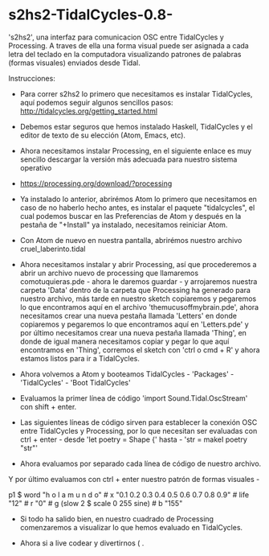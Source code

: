 # s2hs2-TidalCycles-0.8-
's2hs2', una interfaz para comunicacion OSC entre TidalCycles y Processing. A traves de ella una forma visual puede ser asignada a cada letra del teclado en la computadora visualizando patrones de palabras (formas visuales) enviados desde Tidal.

Instrucciones:

- Para correr s2hs2 lo primero que necesitamos 
es instalar TidalCycles, aquí podemos seguir algunos sencillos pasos:
http://tidalcycles.org/getting_started.html

- Debemos estar seguros que hemos instalado Haskell, 
TidalCycles y el editor de texto de su elección (Atom, Emacs, etc).

- Ahora necesitamos instalar Processing,
en el siguiente enlace es muy sencillo descargar
la versión más adecuada para nuestro sistema operativo 
- https://processing.org/download/?processing

- Ya instalado lo anterior, abrirémos Atom 
lo primero que necesitamos en caso de no haberlo hecho antes,
es instalar el paquete "tidalcycles", el cual podemos buscar 
en las Preferencias de Atom y después en la pestaña de "+Install"
ya instalado, necesitamos reiniciar Atom.

- Con Atom de nuevo en nuestra pantalla, abrirémos nuestro archivo cruel_laberinto.tidal 

- Ahora necesitamos instalar y abrir Processing,
así que procederemos a abrir un archivo nuevo de processing
que llamaremos comotuquieras.pde - ahora le daremos guardar - 
y arrojaremos nuestra carpeta 'Data' dentro de la carpeta que 
Processing ha generado para nuestro archivo, más tarde 
en nuestro sketch copiaremos y pegaremos lo que encontramos 
aquí en el archivo 'themucusoffmybrain.pde', ahora necesitamos 
crear una nueva pestaña llamada 'Letters' en donde copiaremos 
y pegaremos lo que encontramos aquí en 'Letters.pde' y 
por último necesitamos crear una nueva pestaña llamada 'Thing',
en donde de igual manera necesitamos copiar y pegar lo que aquí 
encontramos en 'Thing', corremos el sketch con 'ctrl o cmd + R' 
y ahora estamos listos para ir a TidalCycles.

- Ahora volvemos a Atom y booteamos TidalCycles - 'Packages' - 'TidalCycles' - 'Boot TidalCycles'

- Evaluamos la primer línea de código 
'import Sound.Tidal.OscStream' con shift + enter.

- Las siguientes líneas de código sirven para establecer
la conexión OSC entre TidalCycles y Processing, por lo que 
necesitan ser evaluadas con ctrl + enter - desde 'let poetry = Shape {'
hasta - 'str = makeI poetry "str"'

- Ahora evaluamos por separado cada línea de código de nuestro archivo.

Y por último evaluamos con ctrl + enter 
nuestro patrón de formas visuales - 

p1 $ word "h o l a m u n d o" # x "0.1 0.2 0.3 0.4 0.5 0.6 0.7 0.8 0.9" # life "12" # r "0" # g (slow 2 $ scale 0 255 sine) # b "155"

- Si todo ha salido bien, en nuestro cuadrado de Processing 
comenzaremos a visualizar lo que hemos evaluado en TidalCycles.

- Ahora si a live codear y divertirnos ( .

